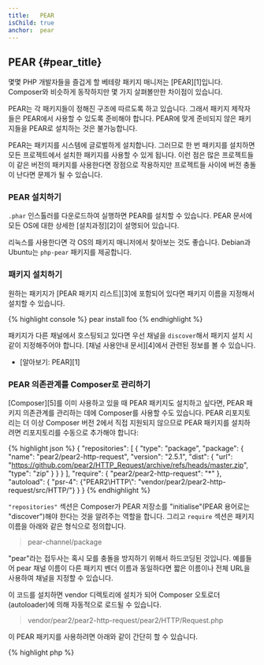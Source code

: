 ```yaml
---
title:   PEAR
isChild: true
anchor:  pear
---
```


## PEAR {#pear_title}

몇몇 PHP 개발자들을 즐겁게 할 베테랑 패키지 매니저는 [PEAR][1]입니다. Composer와 비슷하게 동작하지만 몇 가지
살펴볼만한 차이점이 있습니다.

PEAR는 각 패키지들이 정해진 구조에 따르도록 하고 있습니다. 그래서 패키지 제작자들은 PEAR에서 사용할 수 있도록 준비해야
합니다. PEAR에 맞게 준비되지 않은 패키지들을 PEAR로 설치하는 것은 불가능합니다.

PEAR는 패키지를 시스템에 글로벌하게 설치합니다. 그러므로 한 번 패키지를 설치하면 모든 프로젝트에서 설치한 패키지를
사용할 수 있게 됩니다. 이런 점은 많은 프로젝트들이 같은 버전의 패키지를 사용한다면 장점으로 작용하지만 프로젝트들
사이에 버전 충돌이 난다면 문제가 될 수 있습니다.

### PEAR 설치하기

`.phar` 인스톨러를 다운로드하여 실행하면 PEAR를 설치할 수 있습니다. PEAR 문서에 모든 OS에 대한 상세한 [설치과정][2]이
설명되어 있습니다.

리눅스를 사용한다면 각 OS의 패키지 매니저에서 찾아보는 것도 좋습니다. Debian과 Ubuntu는 `php-pear` 패키지를 제공합니다.

### 패키지 설치하기

원하는 패키지가 [PEAR 패키지 리스트][3]에 포함되어 있다면 패키지 이름을 지정해서 설치할 수 있습니다.

{% highlight console %}
pear install foo
{% endhighlight %}
    
패키지가 다른 채널에서 호스팅되고 있다면 우선 채널을 `discover`해서 패키지 설치 시 같이 지정해주어야 합니다.
[채널 사용안내 문서][4]에서 관련된 정보를 볼 수 있습니다.

* [알아보기: PEAR][1]

### PEAR 의존관계를 Composer로 관리하기

[Composer][5]를 이미 사용하고 있을 때 PEAR 패키지도 설치하고 싶다면, PEAR 패키지 의존관계를 관리하는 데에 Composer를
사용할 수도 있습니다. PEAR 리포지토리는 더 이상 Composer 버전 2에서 직접 지원되지 않으므로 PEAR 패키지를 설치하려면 리포지토리를 수동으로 추가해야 합니다:

{% highlight json %}
{
    "repositories": [
        {
            "type": "package",
            "package": {
                "name": "pear2/pear2-http-request",
                "version": "2.5.1",
                "dist": {
                    "url": "https://github.com/pear2/HTTP_Request/archive/refs/heads/master.zip",
                    "type": "zip"
                }
            }
        }
    ],
    "require": {
        "pear2/pear2-http-request": "*"
    },
    "autoload": {
        "psr-4": {"PEAR2\\HTTP\\": "vendor/pear2/pear2-http-request/src/HTTP/"}
    }
}
{% endhighlight %}

`"repositories"` 섹션은 Composer가 PEAR 저장소를 "initialise"(PEAR 용어로는 "discover")해야 한다는 것을 알려주는
역할을 합니다. 그리고 `require` 섹션은 패키지 이름을 아래와 같은 형식으로 정의합니다.

> pear-channel/package

"pear"라는 접두사는 혹시 모를 충돌을 방지하기 위해서 하드코딩된 것입니다. 예를들어 pear 채널 이름이 다른 패키지 벤더
이름과 동일하다면 짧은 이름이나 전체 URL을 사용하여 채널을 지정할 수 있습니다.

이 코드를 설치하면 vendor 디렉토리에 설치가 되어 Composer 오토로더(autoloader)에 의해 자동적으로 로드될 수 있습니다.

> vendor/pear2/pear2-http-request/pear2/HTTP/Request.php

이 PEAR 패키지를 사용하려면 아래와 같이 간단히 할 수 있습니다.

{% highlight php %}
<?php
require __DIR__ . '/vendor/autoload.php';

use PEAR2\HTTP\Request;

$request = new Request();
{% endhighlight %}

* [더 알아보기: Composer와 함께 repositories 사용하는 방법][6]


[1]: https://pear.php.net/
[2]: https://pear.php.net/manual/installation.getting.php
[3]: https://pear.php.net/packages.php
[4]: https://pear.php.net/manual/guide.users.commandline.channels.php
[5]: /#composer_and_packagist
[6]: https://getcomposer.org/doc/05-repositories.md
